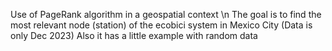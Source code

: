 Use of PageRank algorithm in a geospatial context \n
The goal is to find the most relevant node (station) of the ecobici system in Mexico City (Data is only Dec 2023)
Also it has a little example with random data

